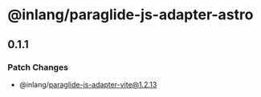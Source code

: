 # @inlang/paraglide-js-adapter-astro

## 0.1.1

### Patch Changes

- @inlang/paraglide-js-adapter-vite@1.2.13
